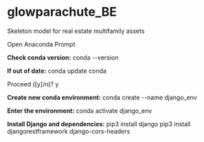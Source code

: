 # glowparachute_BE
Skeleton model for real estate multifamily assets

Open Anaconda Prompt

**Check conda version:** 
conda --version

**If out of date:**
conda update conda

Proceed ([y]/n)? y

**Create new conda environment:**
conda create --name django_env

**Enter the environment:**
conda activate django_env

**Install Django and dependencies:**
pip3 install django
pip3 install djangorestframework django-cors-headers
